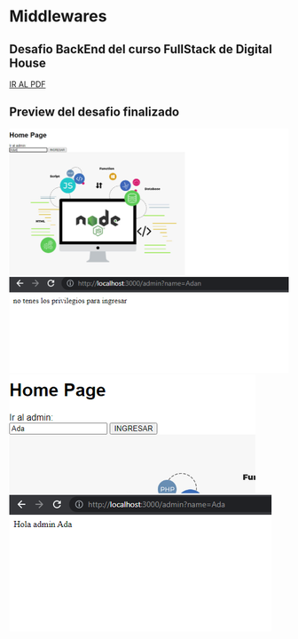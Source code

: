 # Middlewares
## Desafio BackEnd del curso FullStack de Digital House

<a href="https://github.com/ROBERT-Gimenez/Trabajos_Practicos_Formar/blob/master/14-Middlewares/Objetivo/M05C07%20-%20Ejercitaci%C3%B3n_Middlewares.pdf">IR AL PDF<a>


## Preview del desafio finalizado

<img src="https://github.com/ROBERT-Gimenez/Trabajos_Practicos_Formar/blob/master/14-Middlewares/public/images/preview1.PNG">
<img src="https://github.com/ROBERT-Gimenez/Trabajos_Practicos_Formar/blob/master/14-Middlewares/public/images/preview2.PNG">
<img src="https://github.com/ROBERT-Gimenez/Trabajos_Practicos_Formar/blob/master/14-Middlewares/public/images/preview3.PNG">
<img src="https://github.com/ROBERT-Gimenez/Trabajos_Practicos_Formar/blob/master/14-Middlewares/public/images/preview4.PNG">
